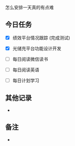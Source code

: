 怎么安排一天真的有点难
## 今日任务
- [x] 绩效平台情况跟踪 (完成测试)
- [x] 光储充平台功能设计开发
- [ ] 每日阅读微信读书
- [ ] 每日阅读英语
- [ ] 每日计划学习


## 其他记录
- 

## 备注
- 